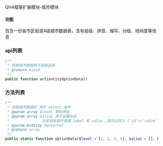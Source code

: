 QH4框架扩展模块-城市模块

#### 功能
包含一份省市区街道4级城市数据表，含有层级、拼音、缩写、分级、经纬度等信息

### api列表
```php
/**
 * 获取城市数据用于级联选择
 * @return mixed
 */
public function actionCityOptionData()
```

### 方法列表
```php
/**
 * 获取城市数据树 用于 select 组件
 * @param array $level 等级筛选
 * @param array $alias 用于设置别名
 *               比如有些组件需要 label 和 value ,则可以传入 ['id'=>'value','name'=>'label']
 * @param ExtCity $external
 * @return array
 */
public static function optionData($level = [1, 2, 3, 4], $alias = [], ExtCity $external = null)
```